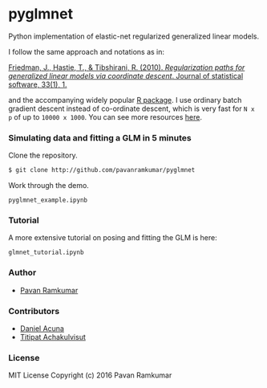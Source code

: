 # pyglmnet

Python implementation of elastic-net regularized generalized linear models.

I follow the same approach and notations as in:

[Friedman, J., Hastie, T., & Tibshirani, R. (2010). _Regularization paths for generalized linear models via coordinate descent_. Journal of statistical software, 33(1), 1.](https://core.ac.uk/download/files/153/6287975.pdf)

and the accompanying widely popular [R package](https://web.stanford.edu/~hastie/glmnet/glmnet_alpha.html).
I use ordinary batch gradient descent instead of co-ordinate descent, which is very fast for `N x p` of up to `10000 x 1000`.
You can see more resources [here](resources.md).

### Simulating data and fitting a GLM in 5 minutes

Clone the repository.

```bash
$ git clone http://github.com/pavanramkumar/pyglmnet
```

Work through the demo.

```
pyglmnet_example.ipynb
```

### Tutorial
A more extensive tutorial on posing and fitting the GLM is here:

```
glmnet_tutorial.ipynb
```

### Author
* [Pavan Ramkumar](http:/github.com/pavanramkumar)

### Contributors
* [Daniel Acuna](http:/github.com/daniel-acuna)
* [Titipat Achakulvisut](http:/github.com/titipata)

### License
MIT License Copyright (c) 2016 Pavan Ramkumar